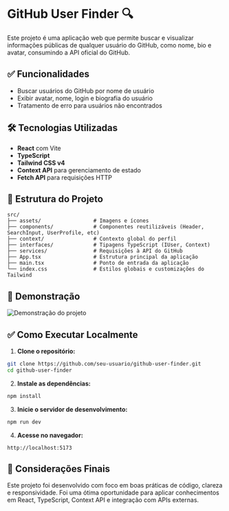 # GitHub User Finder 🔍

Este projeto é uma aplicação web que permite buscar e visualizar informações públicas de qualquer usuário do GitHub, como nome, bio e avatar, consumindo a API oficial do GitHub.

## ✅ Funcionalidades

- Buscar usuários do GitHub por nome de usuário
- Exibir avatar, nome, login e biografia do usuário
- Tratamento de erro para usuários não encontrados
  
##  🛠 Tecnologias Utilizadas

- **React** com Vite
- **TypeScript**
- **Tailwind CSS v4**
- **Context API** para gerenciamento de estado
- **Fetch API** para requisições HTTP

## 📂 Estrutura do Projeto

```
src/
├── assets/                 # Imagens e ícones
├── components/             # Componentes reutilizáveis (Header, SearchInput, UserProfile, etc)
├── context/                # Contexto global do perfil
├── interfaces/             # Tipagens TypeScript (IUser, Context)
├── services/               # Requisições à API do GitHub
├── App.tsx                 # Estrutura principal da aplicação
├── main.tsx                # Ponto de entrada da aplicação
└── index.css               # Estilos globais e customizações do Tailwind
```

## 📸 Demonstração

![Demonstração do projeto](./public/preview.png) 

## ✅ Como Executar Localmente

1. **Clone o repositório:**

```bash
git clone https://github.com/seu-usuario/github-user-finder.git
cd github-user-finder
```

2. **Instale as dependências:**

```bash
npm install
```

3. **Inicie o servidor de desenvolvimento:**

```bash
npm run dev
```

4. **Acesse no navegador:**

```
http://localhost:5173
```

## 🌟 Considerações Finais
Este projeto foi desenvolvido com foco em boas práticas de código, clareza e responsividade. Foi uma ótima oportunidade para aplicar conhecimentos em React, TypeScript, Context API e integração com APIs externas.

